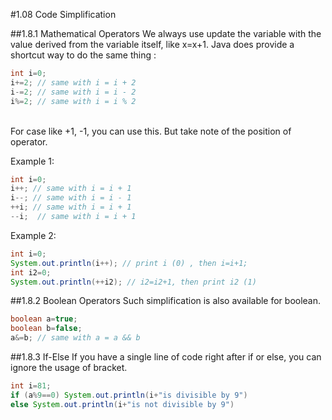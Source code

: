﻿#1.08 Code Simplification

##1.8.1 Mathematical Operators
We always use update the variable with the value derived from the variable itself, like x=x+1. Java does provide a shortcut way to do the same thing :

```Java
int i=0;
i+=2; // same with i = i + 2
i-=2; // same with i = i - 2
i%=2; // same with i = i % 2
```
<br>
For case like +1, -1, you can use this. But take note of the position of operator. 

Example 1:
```Java
int i=0;
i++; // same with i = i + 1
i--; // same with i = i - 1
++i; // same with i = i + 1
--i;  // same with i = i + 1
```

Example 2:
```Java
int i=0;
System.out.println(i++); // print i (0) , then i=i+1;
int i2=0;
System.out.println(++i2); // i2=i2+1, then print i2 (1)
```

##1.8.2 Boolean Operators
Such simplification is also available for boolean. 
```Java
boolean a=true;
boolean b=false;
a&=b; // same with a = a && b
```

##1.8.3 If-Else
If you have a single line of code right after if or else, you can ignore the usage of bracket. 
```Java
int i=81;
if (a%9==0) System.out.println(i+"is divisible by 9")
else System.out.println(i+"is not divisible by 9")
```